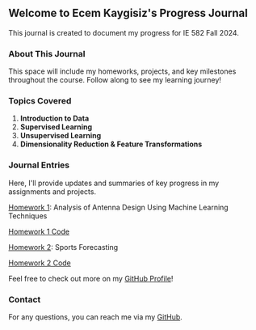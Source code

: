 ## Welcome to Ecem Kaygisiz's Progress Journal

This journal is created to document my progress for IE 582 Fall 2024.

### About This Journal

This space will include my homeworks, projects, and key milestones throughout the course. Follow along to see my learning journey!

### Topics Covered

1. **Introduction to Data**
2. **Supervised Learning**
3. **Unsupervised Learning**
4. **Dimensionality Reduction & Feature Transformations**


### Journal Entries

Here, I'll provide updates and summaries of key progress in my assignments and projects.

[Homework 1](IE582_HW1_Ecem_Kaygisiz.html): Analysis of Antenna Design Using Machine Learning Techniques

[Homework 1 Code](IE582_HW1_Ecem_Kaygisiz.ipynb)

[Homework 2](IE582_HW2_Ecem_Kaygisiz.html): Sports Forecasting

[Homework 2 Code](IE582_HW2_Ecem_Kaygisiz.ipynb)


Feel free to check out more on my [GitHub Profile](https://github.com/EcemKaygisiz)!

### Contact

For any questions, you can reach me via my [GitHub](https://github.com/EcemKaygisiz).
